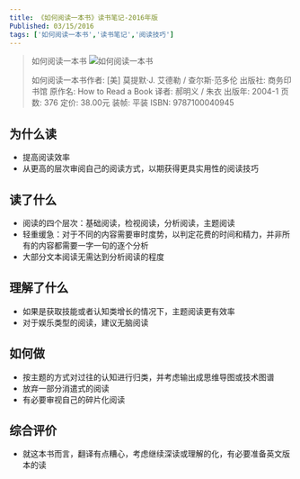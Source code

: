 ```yaml
---
title: 《如何阅读一本书》读书笔记-2016年版
Published: 03/15/2016
tags: ['如何阅读一本书','读书笔记','阅读技巧']
---
```

> 如何阅读一本书
> ![如何阅读一本书](http://blog.robinjiang.com/posts/asset/2016-03-15-How-to-Read-a-Book/s1670978.jpg)
>
>
>
>如何阅读一本书作者: [美] 莫提默·J. 艾德勒 / 查尔斯·范多伦
> 出版社: 商务印书馆
> 原作名: How to Read a Book
> 译者: 郝明义 / 朱衣
> 出版年: 2004-1
> 页数: 376
> 定价: 38.00元
> 装帧: 平装
> ISBN: 9787100040945

## 为什么读

- 提高阅读效率
- 从更高的层次审阅自己的阅读方式，以期获得更具实用性的阅读技巧

## 读了什么

- 阅读的四个层次：基础阅读，检视阅读，分析阅读，主题阅读
- 轻重缓急：对于不同的内容需要审时度势，以判定花费的时间和精力，并非所有的内容都需要一字一句的逐个分析
- 大部分文本阅读无需达到分析阅读的程度

## 理解了什么

- 如果是获取技能或者认知类增长的情况下，主题阅读更有效率
- 对于娱乐类型的阅读，建议无脑阅读

## 如何做

- 按主题的方式对过往的认知进行归类，并考虑输出成思维导图或技术图谱
- 放弃一部分消遣式的阅读
- 有必要审视自己的碎片化阅读

## 综合评价

- 就这本书而言，翻译有点糟心，考虑继续深读或理解的化，有必要准备英文版本的读